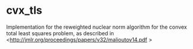 # cvx_tls
Implementation for the reweighted nuclear norm algorithm for the convex total least squares problem, as described in &lt;http://jmlr.org/proceedings/papers/v32/malioutov14.pdf &gt;
